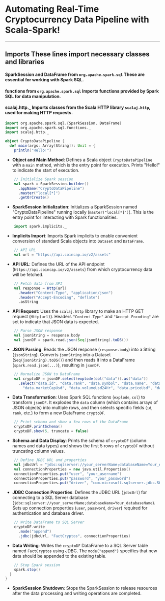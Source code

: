 # Automating Real-Time Cryptocurrency Data Pipeline with Scala-Spark!
-------------------------------------------------------------

## Imports These lines import necessary classes and libraries
  #### SparkSession and DataFrame from `org.apache.spark.sql` These are essential for working with Spark SQL.
  #### functions from `org.apache.spark.sql` Imports functions provided by Spark SQL for data manipulation.
  #### scalaj.http._ Imports classes from the Scala HTTP library `scalaj.http`, used for making HTTP requests.

```scala
import org.apache.spark.sql.{SparkSession, DataFrame}
import org.apache.spark.sql.functions._
import scalaj.http._
```


```scala
object CryptoDataPipeline {
  def main(args: Array[String]): Unit = {
    println("Hello!")
```

- **Object and Main Method**: Defines a Scala object `CryptoDataPipeline` with a `main` method, which is the entry point for execution. Prints "Hello!" to indicate the start of execution.

```scala
    // Initialize Spark session
    val spark = SparkSession.builder()
      .appName("CryptoDataPipeline")
      .master("local[*]")
      .getOrCreate()
```

- **SparkSession Initialization**: Initializes a SparkSession named "CryptoDataPipeline" running locally (`master("local[*]")`). This is the entry point for interacting with Spark functionalities.

```scala
    import spark.implicits._
```

- **Implicits Import**: Imports Spark implicits to enable convenient conversion of standard Scala objects into `Dataset` and `DataFrame`.

```scala
    // API URL
    val url = "https://api.coincap.io/v2/assets"
```

- **API URL**: Defines the URL of the API endpoint (`https://api.coincap.io/v2/assets`) from which cryptocurrency data will be fetched.

```scala
    // Fetch data from API
    val response = Http(url)
      .header("Content-Type", "application/json")
      .header("Accept-Encoding", "deflate")
      .asString
```

- **API Request**: Uses the `scalaj.http` library to make an HTTP GET request (`Http(url)`). Headers `"Content-Type"` and `"Accept-Encoding"` are set to indicate that JSON data is expected.

```scala
    // Parse JSON response
    val jsonString = response.body
    val jsonDF = spark.read.json(Seq(jsonString).toDS())
```

- **JSON Parsing**: Reads the JSON response (`response.body`) into a String (`jsonString`). Converts `jsonString` into a Dataset (`Seq(jsonString).toDS()`) and then reads it into a DataFrame (`spark.read.json(...)`), resulting in `jsonDF`.

```scala
    // Normalize JSON to DataFrame
    val cryptoDF = jsonDF.select(explode(col("data")).as("data"))
      .select("data.id", "data.rank", "data.symbol", "data.name", "data.supply", "data.maxSupply",
        "data.marketCapUsd", "data.volumeUsd24Hr", "data.priceUsd", "data.changePercent24Hr", "data.vwap24Hr")
```

- **Data Transformation**: Uses Spark SQL functions (`explode`, `col`) to transform `jsonDF`. It explodes the `data` column (which contains arrays of JSON objects) into multiple rows, and then selects specific fields (`id`, `rank`, etc.) to form a new DataFrame `cryptoDF`.

```scala
    // Print schema and show a few rows of the DataFrame
    cryptoDF.printSchema()
    cryptoDF.show(5, truncate = false)
```

- **Schema and Data Display**: Prints the schema of `cryptoDF` (column names and data types) and shows the first 5 rows of `cryptoDF` without truncating column values.

```scala
    // Define JDBC URL and properties
    val jdbcUrl = "jdbc:sqlserver://your_serverName;databaseName=Your_databaseName"
    val connectionProperties = new java.util.Properties()
    connectionProperties.put("user", "your_username")
    connectionProperties.put("password", "your_password")
    connectionProperties.put("driver", "com.microsoft.sqlserver.jdbc.SQLServerDriver")
```

- **JDBC Connection Properties**: Defines the JDBC URL (`jdbcUrl`) for connecting to a SQL Server database (`jdbc:sqlserver://your_serverName;databaseName=Your_databaseName`). Sets up connection properties (`user`, `password`, `driver`) required for authentication and database driver.

```scala
    // Write DataFrame to SQL Server
    cryptoDF.write
      .mode("append")
      .jdbc(jdbcUrl, "FactCryptos", connectionProperties)
```

- **Data Writing**: Writes the `cryptoDF` DataFrame to a SQL Server table named `FactCryptos` using JDBC. The `mode("append")` specifies that new data should be appended to the existing table.

```scala
    // Stop Spark session
    spark.stop()
  }
}
```

- **SparkSession Shutdown**: Stops the SparkSession to release resources after the data processing and writing operations are completed.
